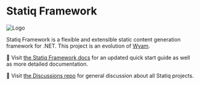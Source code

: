 # Statiq Framework

![Logo](logo.png)

Statiq Framework is a flexible and extensible static content generation framework for .NET. This project is an evolution of [Wyam](https://wyam.io).

📖 Visit [the Statiq Framework docs](https://statiq.dev/framework) for an updated quick start guide as well as more detailed documentation.

💬 Visit [the Discussions repo](https://github.com/statiqdev/Discussions/discussions) for general discussion about all Statiq projects.